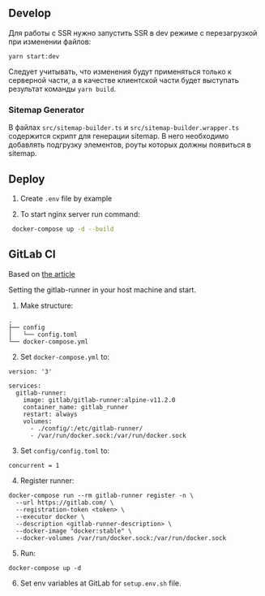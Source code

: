 ## Develop

Для работы с SSR нужно запустить SSR в dev режиме с перезагрузкой при изменении файлов:

`yarn start:dev`

Следует учитывать, что изменения будут применяться только к серверной части, а в качестве клиентской части
будет выступать результат команды `yarn build`.

### Sitemap Generator

В файлах `src/sitemap-builder.ts` и `src/sitemap-builder.wrapper.ts` содержится скрипт для генерации sitemap. В него
необходимо добавлять подгрузку элементов, роуты которых должны появиться в sitemap.

## Deploy

1. Create `.env` file by example

2. To start nginx server run command:

```bash
 docker-compose up -d --build
```

## GitLab CI

Based on [the article](https://angristan.xyz/build-push-docker-images-gitlab-ci/)

Setting the gitlab-runner in your host machine and start.

1. Make structure:

```
.
├── config
│   └── config.toml
└── docker-compose.yml
```

2. Set `docker-compose.yml` to:

```
version: '3'

services:
  gitlab-runner:
    image: gitlab/gitlab-runner:alpine-v11.2.0
    container_name: gitlab_runner
    restart: always
    volumes:
      - ./config/:/etc/gitlab-runner/
      - /var/run/docker.sock:/var/run/docker.sock
```

3. Set `config/config.toml` to:

```
concurrent = 1
```

4. Register runner:

```
docker-compose run --rm gitlab-runner register -n \
  --url https://gitlab.com/ \
  --registration-token <token> \
  --executor docker \
  --description <gitlab-runner-description> \
  --docker-image "docker:stable" \
  --docker-volumes /var/run/docker.sock:/var/run/docker.sock
```

5. Run:

```
docker-compose up -d
```

6. Set env variables at GitLab for `setup.env.sh` file.
